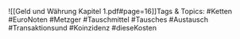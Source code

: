 
![[Geld und Währung Kapitel 1.pdf#page=16]]Tags & Topics:
   #Ketten
   #EuroNoten
   #Metzger
   #Tauschmittel
   #Tausches
   #Austausch
   #Transaktionsund
   #Koinzidenz
   #dieseKosten